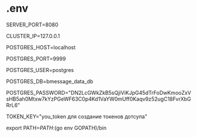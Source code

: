 # .env


SERVER_PORT=8080

CLUSTER_IP=127.0.0.1

POSTGRES_HOST=localhost

POSTGRES_PORT=9999

POSTGRES_USER=postgres

POSTGRES_DB=bmessage_data_db

POSTGRES_PASSWORD="DN2LcGWkZkB5sQjiViKJpG45dTrFoDwKmooZxVsHB5ah0Mtxw7kYzPGeWF63C0p4Kd1VaYW0mUff0Kaqv9z52ugC18FvrXbGRrL6"

TOKEN_KEY="you_token для создание токенов дотсупа"

export PATH=$PATH:$(go env GOPATH)/bin
